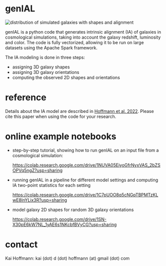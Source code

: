 # genIAL

![distribution of simulated galaxies with shapes and alignment](gal_dist.png)

genIAL is a python code that generates intrinsic alignment (IA) of galaxies in cosmological simulations, taking into account the galaxy redshift, luminosity and color. The code is fully vectorized, allowing it to be run on large datasets using the Apache Spark framework.

The IA modeling is done in three steps:

- assigning 3D galaxy shapes
- assigning 3D galaxy orientations
- computing the observed 2D shapes and orientations

# reference
Details about the IA model are described in [Hoffmann et al. 2022](https://arxiv.org/abs/2206.14219).
Please cite this paper when using the code for your research.

# online example notebooks
- step-by-step tutorial, showing how to run genIAL on an input file from a cosmological simulation:

  https://colab.research.google.com/drive/1NUVA05EiyoGfrNyxVAS_2bZSOPVq5ngZ?usp=sharing

- running genIAL in a pipeline for different model settings and computing IA two-point statistics for each setting

  https://colab.research.google.com/drive/1C7pUOO8q5cNGpTBPMTzKLwE8InYLix3R?usp=sharing
  
- model galaxy 2D shapes for random 3D galaxy orientations
  
  https://colab.research.google.com/drive/1SN-X30pE6kW7NL_1yAE6s1NKcbfBVyCG?usp=sharing



# contact
Kai Hoffmann: kai (dot) d (dot) hoffmann (at) gmail (dot) com
